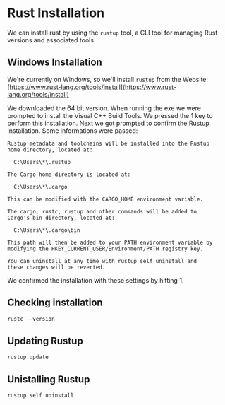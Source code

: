 # Rust Installation

We can install rust by using the `rustup` tool, a CLI tool for managing Rust versions and associated tools. 

## Windows Installation

We're currently on Windows, so we'll install `rustup` from the Website:
[https://www.rust-lang.org/tools/install](https://www.rust-lang.org/tools/install)

We downloaded the 64 bit version. When running the exe we were prompted to install the Visual C++ Build Tools. We pressed the 1 key to perform this installation. Next we got prompted to confirm the Rustup installation. Some informations were passed:

```
Rustup metadata and toolchains will be installed into the Rustup
home directory, located at:

  C:\Users\*\.rustup

The Cargo home directory is located at:

  C:\Users\*\.cargo

This can be modified with the CARGO_HOME environment variable.

The cargo, rustc, rustup and other commands will be added to
Cargo's bin directory, located at:

  C:\Users\*\.cargo\bin

This path will then be added to your PATH environment variable by
modifying the HKEY_CURRENT_USER/Environment/PATH registry key.

You can uninstall at any time with rustup self uninstall and
these changes will be reverted.
```

We confirmed the installation with these settings by hitting 1.

## Checking installation

```powershell
rustc --version
```

## Updating Rustup

```powershell
rustup update
```

## Unistalling Rustup

```powershell
rustup self uninstall
```